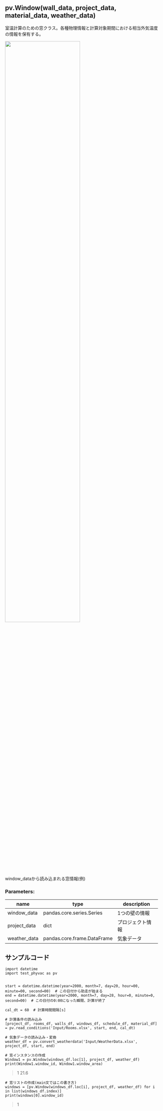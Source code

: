 ## pv.Window(wall_data, project_data, material_data, weather_data)
室温計算のための窓クラス。各種物理情報と計算対象期間における相当外気温度の情報を保有する。  
  
<img src="https://github.com/ShoheiMiyata/phyvac/assets/27459538/1479c01f-ec8e-4aa3-9aa6-5b0c16b97383.png" width=70%>  

  
window_dataから読み込まれる窓情報(例)  
### Parameters:
|  name  |  type  | description |
| ---- | ---- | ---- |
|window_data|pandas.core.series.Series|1つの壁の情報|
|project_data|dict|プロジェクト情報|
|weather_data|pandas.core.frame.DataFrame|気象データ|
  
## サンプルコード
```
import datetime
import test_phyvac as pv


start = datetime.datetime(year=2000, month=7, day=20, hour=00, minute=00, second=00)  # この日付から助走が始まる
end = datetime.datetime(year=2000, month=7, day=28, hour=0, minute=0, second=00)  # この日付の0:00になった瞬間、計算が終了

cal_dt = 60  # 計算時間間隔[s]

# 計算条件の読み込み
[project_df, rooms_df, walls_df, windows_df, schedule_df, material_df] = pv.read_conditions('Input/Rooms.xlsx', start, end, cal_dt)

# 気象データの読み込み・変換
weather_df = pv.convert_weatherdata('Input/WeatherData.xlsx', project_df, start, end)

# 窓インスタンスの作成
Window1 = pv.Window(windows_df.loc[1], project_df, weather_df)
print(Window1.window_id, Window1.window_area)
```
> 1 21.6
```
# 窓リストの作成(main文ではこの書き方)
windows = [pv.Window(windows_df.loc[i], project_df, weather_df) for i in list(windows_df.index)]
print(windows[0].window_id)
```
> 1

